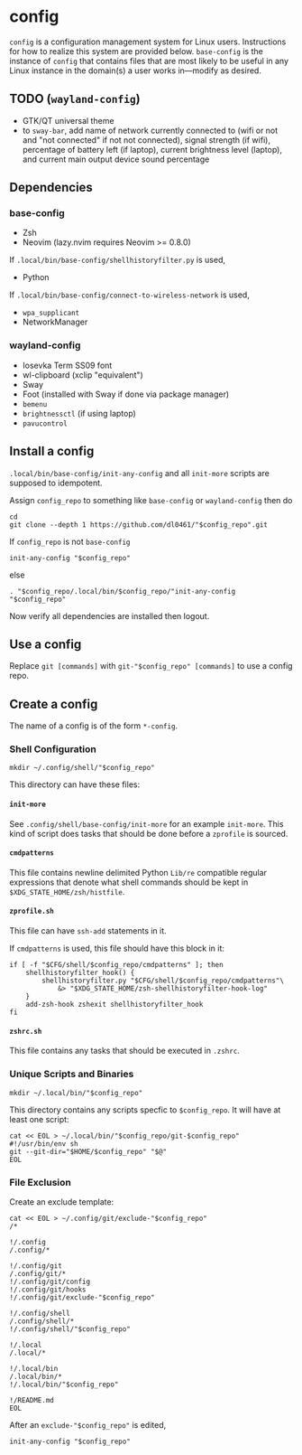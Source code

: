 # config

`config` is a configuration management system for Linux users. Instructions for how to realize this system are provided below. `base-config` is the instance of `config` that contains files that are most likely to be useful in any Linux instance in the domain(s) a user works in&mdash;modify as desired.

## TODO (`wayland-config`)

- GTK/QT universal theme
- to `sway-bar`, add name of network currently connected to (wifi or not and "not connected" if not not connected), signal strength (if wifi), percentage of battery left (if laptop), current brightness level (laptop), and current main output device sound percentage

## Dependencies

### base-config

- Zsh
- Neovim (lazy.nvim requires Neovim >= 0.8.0)

If `.local/bin/base-config/shellhistoryfilter.py` is used,

- Python

If `.local/bin/base-config/connect-to-wireless-network` is used,

- `wpa_supplicant`
- NetworkManager

### wayland-config

- Iosevka Term SS09 font
- wl-clipboard (xclip "equivalent")
- Sway
- Foot (installed with Sway if done via package manager)
- `bemenu`
- `brightnessctl` (if using laptop)
- `pavucontrol`

## Install a config

`.local/bin/base-config/init-any-config` and all `init-more` scripts are supposed to idempotent.

Assign `config_repo` to something like `base-config` or `wayland-config` then do

```shell
cd
git clone --depth 1 https://github.com/dl0461/"$config_repo".git
```

If `config_repo` is not `base-config`

```shell
init-any-config "$config_repo"
```

else

```shell
. "$config_repo/.local/bin/$config_repo/"init-any-config "$config_repo"
```

Now verify all dependencies are installed then logout.

## Use a config

Replace `git [commands]` with `git-"$config_repo" [commands]` to use a config repo.

## Create a config

The name of a config is of the form `*-config`.

### Shell Configuration

```shell
mkdir ~/.config/shell/"$config_repo"
```

This directory can have these files:

#### `init-more`

See `.config/shell/base-config/init-more` for an example `init-more`. This kind of script does tasks that should be done before a `zprofile` is sourced.

#### `cmdpatterns`

This file contains newline delimited Python `Lib/re` compatible regular expressions that denote what shell commands should be kept in `$XDG_STATE_HOME/zsh/histfile`.

#### `zprofile.sh`

This file can have `ssh-add` statements in it.

If `cmdpatterns` is used, this file should have this block in it:

```shell
if [ -f "$CFG/shell/$config_repo/cmdpatterns" ]; then
    shellhistoryfilter_hook() {
        shellhistoryfilter.py "$CFG/shell/$config_repo/cmdpatterns"\
            &> "$XDG_STATE_HOME/zsh-shellhistoryfilter-hook-log"
    }
    add-zsh-hook zshexit shellhistoryfilter_hook
fi
```

#### `zshrc.sh`

This file contains any tasks that should be executed in `.zshrc`.

### Unique Scripts and Binaries

```shell
mkdir ~/.local/bin/"$config_repo"
```

This directory contains any scripts specfic to `$config_repo`. It will have at least one script:

```shell
cat << EOL > ~/.local/bin/"$config_repo/git-$config_repo"
#!/usr/bin/env sh
git --git-dir="$HOME/$config_repo" "$@"
EOL
```

### File Exclusion

Create an exclude template:

```shell
cat << EOL > ~/.config/git/exclude-"$config_repo"
/*

!/.config
/.config/*

!/.config/git
/.config/git/*
!/.config/git/config
!/.config/git/hooks
!/.config/git/exclude-"$config_repo"

!/.config/shell
/.config/shell/*
!/.config/shell/"$config_repo"

!/.local
/.local/*

!/.local/bin
/.local/bin/*
!/.local/bin/"$config_repo"

!/README.md
EOL
```

After an `exclude-"$config_repo"` is edited,

```shell
init-any-config "$config_repo"
```
